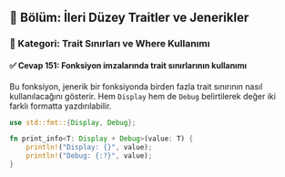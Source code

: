 ## 📘 Bölüm: İleri Düzey Traitler ve Jenerikler  
### 🔹 Kategori: Trait Sınırları ve Where Kullanımı  
#### ✅ Cevap 151: Fonksiyon imzalarında trait sınırlarının kullanımı

Bu fonksiyon, jenerik bir fonksiyonda birden fazla trait sınırının nasıl kullanılacağını gösterir. Hem `Display` hem de `Debug` belirtilerek değer iki farklı formatta yazdırılabilir.

```rust
use std::fmt::{Display, Debug};

fn print_info<T: Display + Debug>(value: T) {
    println!("Display: {}", value);
    println!("Debug: {:?}", value);
}
```
